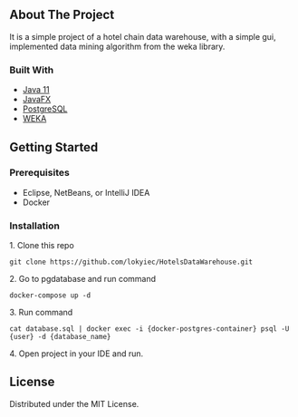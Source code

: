 <!-- ABOUT THE PROJECT -->
## About The Project

It is a simple project of a hotel chain data warehouse, with a simple gui, implemented data mining algorithm from the weka library.

### Built With
* [Java 11](https://www.java.com/pl/download/)
* [JavaFX](https://docs.oracle.com/javafx/2/layout/builtin_layouts.htm)
* [PostgreSQL](https://www.postgresql.org)
* [WEKA](https://www.cs.waikato.ac.nz/~ml/weka/)



<!-- GETTING STARTED -->
## Getting Started



### Prerequisites

* Eclipse, NetBeans, or IntelliJ IDEA
* Docker

### Installation

<span>1.</span> Clone this repo<br/>
```
git clone https://github.com/lokyiec/HotelsDataWarehouse.git
```
<span>2.</span> Go to pgdatabase and run command
```
docker-compose up -d
```
<span>3.</span> Run command
```
cat database.sql | docker exec -i {docker-postgres-container} psql -U {user} -d {database_name}
```
<span>4.</span> Open project in your IDE and run.




<!-- LICENSE -->
## License

Distributed under the MIT License.






